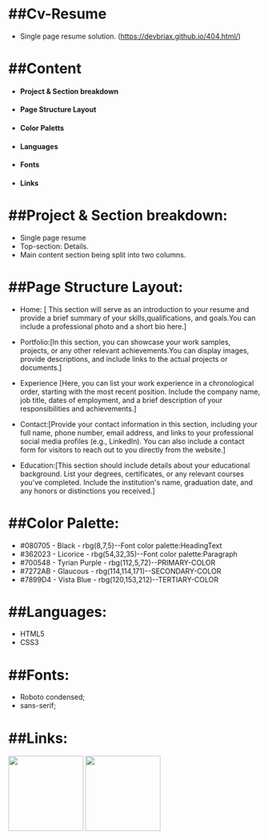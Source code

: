 # ##Cv-Resume

- Single page resume solution. (https://devbriax.github.io/404.html/)

# ##Content

- #### Project & Section breakdown
- #### Page Structure Layout
- #### Color Paletts
- #### Languages
- #### Fonts
- #### Links

# ##Project & Section breakdown:

- Single page resume
- Top-section: Details.
- Main content section being split into two columns.

# ##Page Structure Layout:

- Home: [ This section will serve as an introduction to your resume and provide a brief summary of your skills,qualifications, and goals.You can include a professional photo and a short bio here.]

- Portfolio:[In this section, you can showcase your work samples, projects, or any other relevant achievements.You can display images, provide descriptions, and include links to the actual projects or documents.]

- Experience [Here, you can list your work experience in a chronological order, starting with the most recent position. Include the company name, job title, dates of employment, and a brief description of your responsibilities and achievements.]

- Contact:[Provide your contact information in this section, including your full name, phone number, email address, and links to your professional social media profiles (e.g., LinkedIn). You can also include a contact form for visitors to reach out to you directly from the website.]

- Education:[This section should include details about your educational background. List your degrees, certificates, or any relevant courses you've completed. Include the institution's name, graduation date, and any honors or distinctions you received.]

# ##Color Palette:

- #080705 - Black - rbg(8,7,5)--Font color palette:HeadingText
- #362023 - Licorice - rbg(54,32,35)--Font color palette:Paragraph
- #700548 - Tyrian Purple - rbg(112,5,72)--PRIMARY-COLOR
- #7272AB - Glaucous - rbg(114,114,171)--SECONDARY-COLOR
- #7899D4 - Vista Blue - rbg(120,153,212)--TERTIARY-COLOR

# ##Languages:

- HTML5
- CSS3

# ##Fonts:

- Roboto condensed;
- sans-serif;

# ##Links:

 <img src="https://cdn.jsdelivr.net/gh/devicons/devicon/icons/html5/html5-original.svg" width="150px" height="auto"/>
 <img src="https://cdn.jsdelivr.net/gh/devicons/devicon/icons/css3/css3-original.svg"  width="150px" height="auto" />

